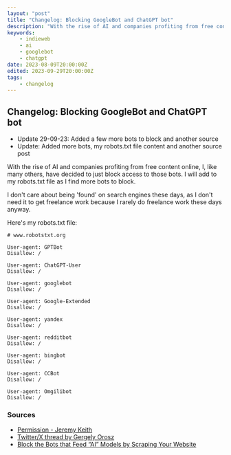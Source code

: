 ```yaml
---
layout: "post"
title: "Changelog: Blocking GoogleBot and ChatGPT bot"
description: "With the rise of AI and companies profiting from free content online, I, like many others have decided to just block access to those bots"
keywords:
    - indieweb
    - ai
    - googlebot
    - chatgpt
date: 2023-08-09T20:00:00Z
edited: 2023-09-29T20:00:00Z
tags:
    - changelog
---
```

## Changelog: Blocking GoogleBot and ChatGPT bot

- Update 29-09-23: Added a few more bots to block and another source
- Update: Added more bots, my robots.txt file content and another source post

With the rise of AI and companies profiting from free content online, I, like many others, have decided to just block access to those bots. I will add to my robots.txt file as I find more bots to block. 

I don't care about being 'found' on search engines these days, as I don't need it to get freelance work because I rarely do freelance work these days anyway.

Here's my robots.txt file:

```
# www.robotstxt.org

User-agent: GPTBot
Disallow: /

User-agent: ChatGPT-User
Disallow: /

User-agent: googlebot
Disallow: /

User-agent: Google-Extended
Disallow: /

User-agent: yandex
Disallow: /

User-agent: redditbot
Disallow: /

User-agent: bingbot
Disallow: /

User-agent: CCBot
Disallow: /

User-agent: Omgilibot
Disallow: /
```

### Sources
- [Permission - Jeremy Keith](https://adactio.com/journal/20315 "Permission - Jeremy Keith")
- [Twitter/X thread by Gergely Orosz](https://x.com/gergelyorosz/status/1688829094249615360 "Twitter/X thread by Gergely Orosz")
- [Block the Bots that Feed “AI” Models by Scraping Your Website](https://neil-clarke.com/block-the-bots-that-feed-ai-models-by-scraping-your-website/ "Block the Bots that Feed “AI” Models by Scraping Your Website")
